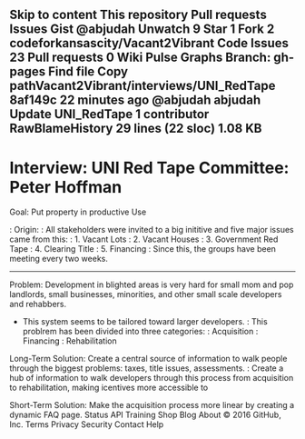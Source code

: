 Skip to content
This repository
Pull requests
Issues
Gist
 @abjudah
 Unwatch 9
  Star 1
  Fork 2 codeforkansascity/Vacant2Vibrant
 Code  Issues 23  Pull requests 0  Wiki  Pulse  Graphs
Branch: gh-pages Find file Copy pathVacant2Vibrant/interviews/UNI_RedTape
8af149c  22 minutes ago
@abjudah abjudah Update UNI_RedTape
1 contributor
RawBlameHistory     29 lines (22 sloc)  1.08 KB
---
Interview: UNI Red Tape Committee: Peter Hoffman
========

Goal: Put property in productive Use

: Origin:
  : All stakeholders were invited to a big inititive and five major issues came from this:
    : 1. Vacant Lots
    : 2. Vacant Houses
    : 3. Government Red Tape
    : 4. Clearing Title
    : 5. Financing
   : Since this, the groups have been meeting every two weeks.

---

Problem: Development in blighted areas is very hard for small mom and pop landlords, small businesses, minorities, and other small scale developers and rehabbers.
  - This system seems to be tailored toward larger developers.
   : This problrem has been divided into three categories:
     : Acquisition
     : Financing
     : Rehabilitation

Long-Term Solution: Create a central source of information to walk people through the biggest problems: taxes, title issues, assessments.
  : Create a hub of information to walk developers through this process from acquisition to rehabilitation, making icentives more accessible to 
  
Short-Term Solution: Make the acquisition process more linear by creating a dynamic FAQ page.
Status API Training Shop Blog About
© 2016 GitHub, Inc. Terms Privacy Security Contact Help
